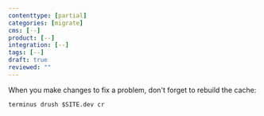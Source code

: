 ```yaml
---
contenttype: [partial]
categories: [migrate]
cms: [--]
product: [--]
integration: [--]
tags: [--]
draft: true
reviewed: ""
---
```


When you make changes to fix a problem, don't forget to rebuild the cache:

```bash{promptUser: user}
terminus drush $SITE.dev cr
```
